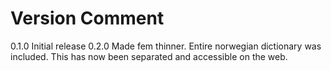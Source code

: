 Version   Comment
============================================
0.1.0     Initial release
0.2.0     Made fem thinner. Entire norwegian dictionary was included. This has now been separated and accessible on the web.
